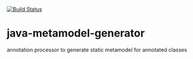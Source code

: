 [![Build Status](https://travis-ci.org/guhilling/java-metamodel-generator.svg?branch=master)](https://travis-ci.org/guhilling/java-metamodel-generator)
# java-metamodel-generator

annotation processor to generate static metamodel for annotated classes
